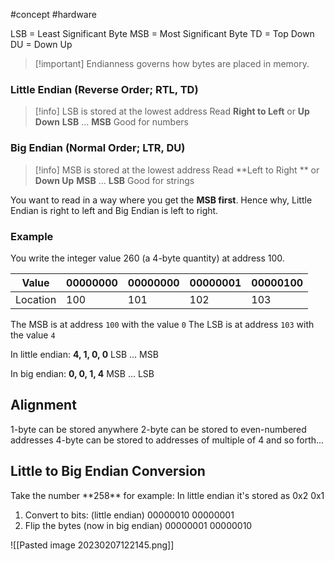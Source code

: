 #concept #hardware

LSB = Least Significant Byte
MSB = Most Significant Byte
TD = Top Down
DU = Down Up

>[!important] Endianness governs how bytes are placed in memory.

### Little Endian (Reverse Order; RTL, TD)

>[!info] LSB is stored at the lowest address
>Read **Right to Left** or **Up Down**
>**LSB** ... **MSB**
>Good for numbers

### Big Endian (Normal Order; LTR, DU)

>[!info] MSB is stored at the lowest address
>Read **Left to Right ** or **Down Up**
>**MSB** ... **LSB**
>Good for strings

You want to read in a way where you get the **MSB first**. Hence why, Little Endian is right to left and Big Endian is left to right.

### Example

You write the integer value 260 (a 4-byte quantity) at address 100.

| Value    | 00000000 | 00000000 | 00000001 | 00000100 |
| -------- | -------- | -------- | -------- | -------- |
| Location | 100      | 101      | 102      | 103      |

The MSB is at address `100` with the value `0`
The LSB is at address `103` with the value `4`

In little endian:
**4, 1, 0, 0**
LSB ... MSB

In big endian:
**0, 0, 1, 4**
MSB ... LSB


<h2> Alignment </h2>
1-byte can be stored anywhere
2-byte can be stored to even-numbered addresses
4-byte can be stored to addresses of multiple of 4
and so forth...

<h2> Little to Big Endian Conversion </h2>
Take the number **258** for example:
In little endian it's stored as 0x2 0x1

1. Convert to bits: (little endian)
	00000010 00000001
2. Flip the bytes (now in big endian)
   00000001 00000010
   


![[Pasted image 20230207122145.png]]